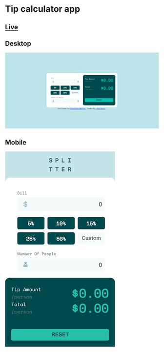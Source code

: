 # Tip calculator app

## [Live](https://yhertekin-tip-calculator.surge.sh/)

## Desktop

![desktop image of application](./pics/desktop.PNG)

## Mobile

![mobile image of application](./pics/mobile.PNG)
